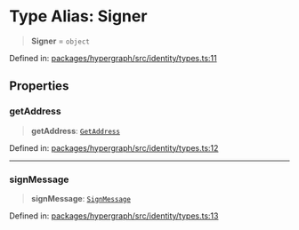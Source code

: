 # Type Alias: Signer

> **Signer** = `object`

Defined in: [packages/hypergraph/src/identity/types.ts:11](https://github.com/hashirpm/hypergraph/blob/ab4ea1cdb9430798142e0d735aac9d31c2cf0ae0/packages/hypergraph/src/identity/types.ts#L11)

## Properties

### getAddress

> **getAddress**: [`GetAddress`](GetAddress.md)

Defined in: [packages/hypergraph/src/identity/types.ts:12](https://github.com/hashirpm/hypergraph/blob/ab4ea1cdb9430798142e0d735aac9d31c2cf0ae0/packages/hypergraph/src/identity/types.ts#L12)

***

### signMessage

> **signMessage**: [`SignMessage`](SignMessage.md)

Defined in: [packages/hypergraph/src/identity/types.ts:13](https://github.com/hashirpm/hypergraph/blob/ab4ea1cdb9430798142e0d735aac9d31c2cf0ae0/packages/hypergraph/src/identity/types.ts#L13)
